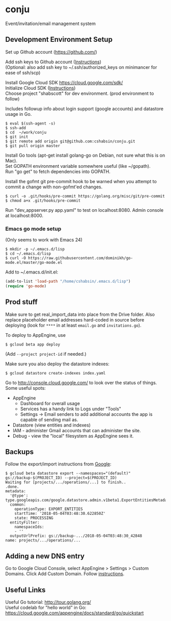 # conju
Event/invitation/email management system

## Development Environment Setup

Set up Github account (https://github.com/)  

Add ssh keys to Github account ([Instructions](https://help.github.com/enterprise/2.12/user/articles/generating-a-new-ssh-key-and-adding-it-to-the-ssh-agent/))  
(Optional: also add ssh key to ~/.ssh/authorized_keys on minimancer for ease of ssh/scp)

Install Google Cloud SDK	https://cloud.google.com/sdk/  
Initialize Cloud SDK ([Instructions](https://cloud.google.com/sdk/docs/initializing))  
Choose project "shabscott" for dev environment. (prod environment to follow)  

Includes followup info about login support (google accounts) and datastore usage in Go.

```
$ eval $(ssh-agent -s)
$ ssh-add
$ cd  ~/work/conju
$ git init
$ git remote add origin git@github.com:cshabsin/conju.git
$ git pull origin master
```

Install Go tools (apt-get install golang-go on Debian, not sure what this is on Mac).  
Set GOPATH environment variable somewhere useful (like ~/gopath).  
Run "go get" to fetch dependencies into GOPATH.

Install the gofmt git pre-commit hook to be warned when you attempt to
commit a change with non-gofmt'ed changes.

```
$ curl -o .git/hooks/pre-commit https://golang.org/misc/git/pre-commit
$ chmod a+x .git/hooks/pre-commit
```

Run "dev_appserver.py app.yaml" to test on localhost:8080. Admin console at localhost:8000.

### Emacs go mode setup

(Only seems to work with Emacs 24)

```
$ mkdir -p ~/.emacs.d/lisp
$ cd ~/.emacs.d/lisp
$ curl -O https://raw.githubusercontent.com/dominikh/go-mode.el/master/go-mode.el
```

Add to ~/.emacs.d/init.el:
```lisp
(add-to-list 'load-path "/home/cshabsin/.emacs.d/lisp")
(require 'go-mode)
```

## Prod stuff

Make sure to get real_import_data into place from the Drive
folder. Also replace placeholder email addresses hard-coded in source
before deploying (look for `****` in at least `email.go` and
`invitations.go`).

To deploy to AppEngine, use

```
$ gcloud beta app deploy
```

(Add `--project project-id` if needed.)

Make sure you also deploy the datastore indexes:

```
$ gcloud datastore create-indexes index.yaml
```

Go to http://console.cloud.google.com/ to look over the status of
things. Some useful spots:

 * AppEngine
   * Dashboard for overall usage
   * Services has a handy link to Logs under "Tools"
   * Settings -> Email senders to add additional accounts the app is
     capable of sending mail as.
 * Datastore (view entities and indexes)
 * IAM - administer Gmail accounts that can administer the site.
 * Debug - view the "local" filesystem as AppEngine sees it.

## Backups

Follow the export/import instructions from [Google](https://cloud.google.com/datastore/docs/export-import-entities):

```
$ gcloud beta datastore export --namespaces="(default)" gs://backup-$(PROJECT_ID) --project=$(PROJECT_ID)
Waiting for [projects/.../operations/...] to finish..
.done.
metadata:
  '@type': type.googleapis.com/google.datastore.admin.v1beta1.ExportEntitiesMetadata
  common:
    operationType: EXPORT_ENTITIES
    startTime: '2018-05-04T03:48:30.622850Z'
    state: PROCESSING
  entityFilter:
    namespaceIds:
    - ''
  outputUrlPrefix: gs://backup-.../2018-05-04T03:48:30_42848
name: projects/.../operations/...
```

## Adding a new DNS entry

Go to Google Cloud Console, select AppEngine > Settings > Custom Domains. Click Add Custom Domain. 
Follow [instructions](https://cloud.google.com/appengine/docs/standard/python/mapping-custom-domains).

## Useful Links

Useful Go tutorial: http://tour.golang.org/  
Useful codelab for "hello world" in Go: https://cloud.google.com/appengine/docs/standard/go/quickstart
